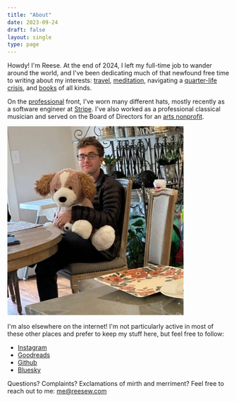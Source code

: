 ```yaml
---
title: "About"
date: 2023-09-24
draft: false
layout: single
type: page
---
```


Howdy! I'm Reese. At the end of 2024, I left my full-time job to wander around the world, and I've been dedicating much of that newfound free time to writing about my interests: [travel](https://reesew.com/tags/travelogues/), [meditation](https://reesew.com/essays/being-a-grown-up/), navigating a [quarter-life crisis](https://reesew.com/essays/field-notes-from-a-quarter-life-crisis/), and [books](https://reesew.com/tags/reviews/) of all kinds.

On the [professional](https://www.linkedin.com/in/reese-w/) front, I've worn many different hats, mostly recently as a software engineer at [Stripe](https://stripe.com). I've also worked as a professional classical musician and served on the Board of Directors for an [arts nonprofit](https://theintersection.org/).

![A (not) very professional headshot of me holding on to a giant stuffed puppy dog.](./bad-headshot.jpeg)

I'm also elsewhere on the internet! I'm not particularly active in most of these other places and prefer to keep my stuff here, but feel free to follow:

- [Instagram](https://instagram.com/the.reese.williams)
- [Goodreads](https://goodreads.com/reesew)
- [Github](https://github.com/reese)
- [Bluesky](https://bsky.app/profile/reesew.com)

Questions? Complaints? Exclamations of mirth and merriment? Feel free to reach out to me: me@reesew.com

